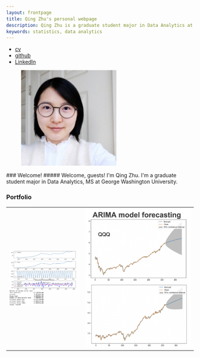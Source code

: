 ```yaml
---
layout: frontpage
title: Qing Zhu's personal webpage
description: Qing Zhu is a graduate student major in Data Analytics at George Washington University
keywords: statistics, data analytics
---
```


<div class="navbar">
  <div class="navbar-inner">
      <ul class="nav">
          <li><a href="{{ BASE_PATH }}/assets/qingzhu_cv.pdf">cv</a></li>
          <li><a href="https://github.com/QingZhu37">github</a></li>
          <li><a href="https://www.linkedin.com/in/qing-zhu-37b218212/">LinkedIn</a></li>
      </ul>
  </div>
</div>

<figure><img src="qingzhu_256x256.jpg" alt="logo" title="logo"/></figure>
### <a name="greetings"></a>Welcome!
##### Welcome, guests! I'm Qing Zhu. I'm a graduate student major in Data Analytics, MS at George Washington University.


### <a name="Portfolio"></a>Portfolio

<table class="wide">
<tr>
  <td class="left">
    <a href="pages/presentations.html">
        <img src="pages/logo_EMSE6574.png" alt="logo_EMSE6574" title="logo_EMSE6574" width="200"/>
    </a>
  </td>

  <td class="right">
    <a href="pages/presentations.html">
        <img src="pages/logo_SEAS6401.png" alt="logo_SEAS6401" title="logo_SEAS6401" width="300"/>
    </a>
  </td>
</tr>
</table>

